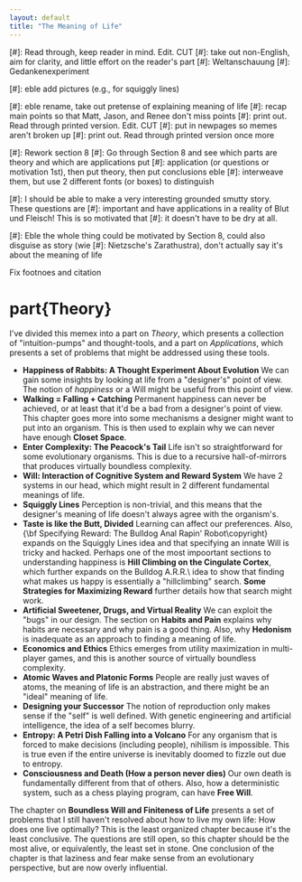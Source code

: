 ```yaml
---
layout: default
title: "The Meaning of Life"
---
```


[#]: Read through, keep reader in mind.  Edit. CUT
[#]: take out non-English, aim for clarity, and little effort on the reader's part
[#]: Weltanschauung
[#]: Gedankenexperiment

[#]: eble add pictures (e.g., for squiggly lines)

[#]: eble rename, take out pretense of explaining meaning of life
[#]: recap main points so that Matt, Jason, and Renee don't miss points
[#]: print out.  Read through printed version.  Edit. CUT
[#]: put in newpages so memes aren't broken up
[#]: print out.  Read through printed version once more

[#]: Rework section 8
[#]: Go through Section 8 and see which parts are theory and which are applications put
[#]: application (or questions or motivation 1st), then put theory, then put conclusions eble
[#]: interweave them, but use 2 different fonts (or boxes) to distinguish

[#]: I should be able to make a very interesting grounded smutty story.  These questions are
[#]: important and have applications in a reality of Blut und Fleisch!  This is so motivated that
[#]: it doesn't have to be dry at all.

[#]: Eble the whole thing could be motivated by Section 8, could also disguise as story (wie
[#]: Nietzsche's Zarathustra), don't actually say it's about the meaning of life

Fix footnoes and citation

# part{Theory}


I've divided this memex into a part on *Theory*, which presents a collection of
"intuition-pumps" and thought-tools, and a part on *Applications*, which presents a set
of problems that might be addressed using these tools.
* **Happiness of Rabbits: A Thought Experiment About Evolution** We can gain some insights by
  looking at life from a "designer's" point of view.  The notion of *happiness* or a Will
  might be useful from this point of view.
* **Walking = Falling + Catching** Permanent happiness can never be achieved, or at least that
  it'd be a bad from a designer's point of view.  This chapter goes more into some mechanisms a
  designer might want to put into an organism.  This is then used to explain why we can never
  have enough **Closet Space**.
* **Enter Complexity: The Peacock's Tail** Life isn't so straightforward for some evolutionary
  organisms.  This is due to a recursive hall-of-mirrors that produces virtually boundless
  complexity.
* **Will: Interaction of Cognitive System and Reward System** We have 2 systems in our head,
  which might result in 2 different fundamental meanings of life.
* **Squiggly Lines** Perception is non-trivial, and this means that the designer's meaning of
  life doesn't always agree with the organism's.
* **Taste is like the Butt, Divided** Learning can affect our preferences.  Also, {\bf
  Specifying Reward: The Bulldog Anal Rapin' Robot\copyright} expands on the Squiggly Lines
  idea and that specifying an innate Will is tricky and hacked.  Perhaps one of the most
  impoortant sections to understanding happiness is **Hill Climbing on the Cingulate
  Cortex**, which further expands on the Bulldog A.R.R.\ idea to show that finding what makes us
  happy is essentially a "hillclimbing" search. **Some Strategies for Maximizing Reward**
  further details how that search might work.
* **Artificial Sweetener, Drugs, and Virtual Reality** We can exploit the "bugs" in our
  design.  The section on **Habits and Pain** explains why habits are necessary and why pain
  is a good thing.  Also, why **Hedonism** is inadequate as an approach to finding a meaning
  of life.
* **Economics and Ethics** Ethics emerges from utility maximization in multi-player games, and
  this is another source of virtually boundless complexity.
* **Atomic Waves and Platonic Forms** People are really just waves of atoms, the meaning of
  life is an abstraction, and there might be an "ideal" meaning of life.
* **Designing your Successor** The notion of reproduction only makes sense if the "self" is
  well defined.  With genetic engineering and artificial intelligence, the idea of a self
  becomes blurry.
* **Entropy: A Petri Dish Falling into a Volcano** For any organism that is forced to make
  decisions (including people), nihilism is impossible.  This is true even if the entire
  universe is inevitably doomed to fizzle out due to entropy.
* **Consciousness and Death (How a person never dies)** Our own death is fundamentally
  different from that of others.  Also, how a deterministic system, such as a chess playing
  program, can have **Free Will**.

The chapter on **Boundless Will and Finiteness of Life** presents a set of problems that I
still haven't resolved about how to live my own life: How does one live optimally?  This is the
least organized chapter because it's the least conclusive.  The questions are still open, so
this chapter should be the most alive, or equivalently, the least set in stone.  One conclusion
of the chapter is that laziness and fear make sense from an evolutionary perspective, but are
now overly influential.
